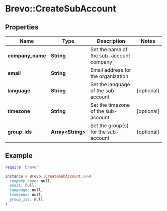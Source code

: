 # Brevo::CreateSubAccount

## Properties

| Name | Type | Description | Notes |
| ---- | ---- | ----------- | ----- |
| **company_name** | **String** | Set the name of the sub-account company |  |
| **email** | **String** | Email address for the organization |  |
| **language** | **String** | Set the language of the sub-account | [optional] |
| **timezone** | **String** | Set the timezone of the sub-account | [optional] |
| **group_ids** | **Array&lt;String&gt;** | Set the group(s) for the sub-account | [optional] |

## Example

```ruby
require 'brevo'

instance = Brevo::CreateSubAccount.new(
  company_name: null,
  email: null,
  language: null,
  timezone: null,
  group_ids: null
)
```

